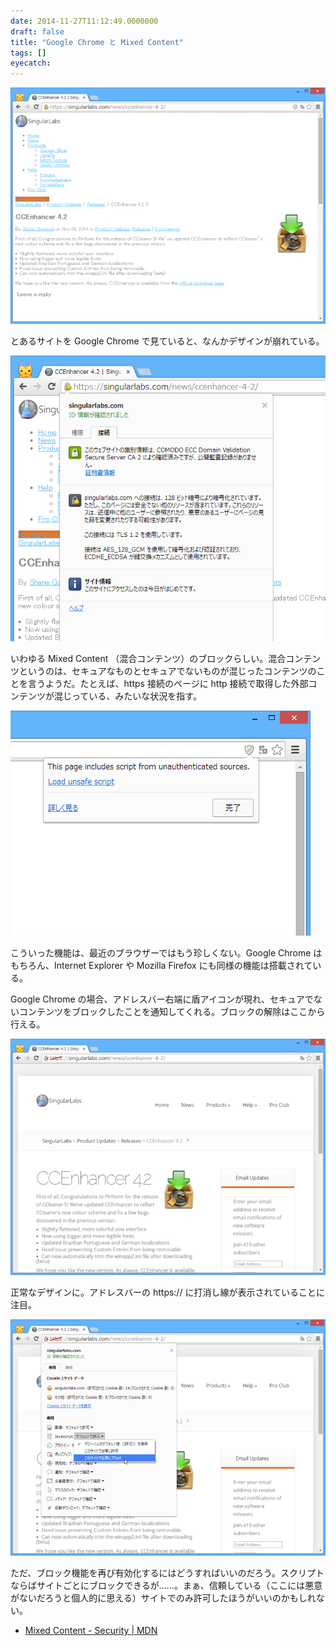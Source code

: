 ```yaml
---
date: 2014-11-27T11:12:49.0000000
draft: false
title: "Google Chrome と Mixed Content"
tags: []
eyecatch: 
---
```

<p><span itemscope itemtype="http://schema.org/Photograph"><img src="20141127110130.png" alt="f:id:daruyanagi:20141127110130p:plain" title="f:id:daruyanagi:20141127110130p:plain" class="hatena-fotolife" itemprop="image"></span></p><p>とあるサイトを Google Chrome で見ていると、なんかデザインが崩れている。</p><p><span itemscope itemtype="http://schema.org/Photograph"><img src="20141127110301.png" alt="f:id:daruyanagi:20141127110301p:plain" title="f:id:daruyanagi:20141127110301p:plain" class="hatena-fotolife" itemprop="image"></span></p><p>いわゆる Mixed Content （混合コンテンツ）のブロックらしい。混合コンテンツというのは、セキュアなものとセキュアでないものが混じったコンテンツのことを言うようだ。たとえば、https 接続のページに http 接続で取得した外部コンテンツが混じっている、みたいな状況を指す。</p><p><span itemscope itemtype="http://schema.org/Photograph"><img src="20141127110443.png" alt="f:id:daruyanagi:20141127110443p:plain" title="f:id:daruyanagi:20141127110443p:plain" class="hatena-fotolife" itemprop="image"></span></p><p>こういった機能は、最近のブラウザーではもう珍しくない。Google Chrome はもちろん、Internet Explorer や Mozilla Firefox にも同様の機能は搭載されている。</p><p>Google Chrome の場合、アドレスバー右端に盾アイコンが現れ、セキュアでないコンテンツをブロックしたことを通知してくれる。ブロックの解除はここから行える。</p><p><span itemscope itemtype="http://schema.org/Photograph"><img src="20141127110537.png" alt="f:id:daruyanagi:20141127110537p:plain" title="f:id:daruyanagi:20141127110537p:plain" class="hatena-fotolife" itemprop="image"></span></p><p>正常なデザインに。アドレスバーの https:// に打消し線が表示されていることに注目。</p><p><span itemscope itemtype="http://schema.org/Photograph"><img src="20141127110959.png" alt="f:id:daruyanagi:20141127110959p:plain" title="f:id:daruyanagi:20141127110959p:plain" class="hatena-fotolife" itemprop="image"></span></p><p>ただ、ブロック機能を再び有効化するにはどうすればいいのだろう。スクリプトならばサイトごとにブロックできるが……。まぁ、信頼している（ここには悪意がないだろうと個人的に思える）サイトでのみ許可したほうがいいのかもしれない。</p>

<ul>
<li><a href="https://developer.mozilla.org/en-US/docs/Security/MixedContent">Mixed Content - Security | MDN</a></li>
</ul>